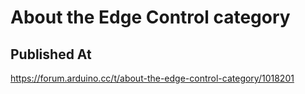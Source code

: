 # About the Edge Control category

## Published At

https://forum.arduino.cc/t/about-the-edge-control-category/1018201
